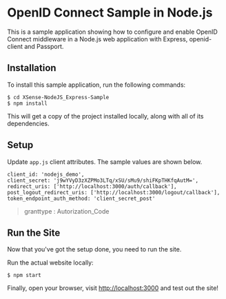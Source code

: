 # OpenID Connect Sample in Node.js

This is a sample application showing how to configure and enable OpenID Connect middleware in a Node.js web application with Express, openid-client and Passport.

## Installation

To install this sample application, run the following commands:

```console
$ cd XSense-NodeJS_Express-Sample
$ npm install
```

This will get a copy of the project installed locally, along with all of its dependencies.

## Setup

Update `app.js` client attributes. The sample values are shown below.

```
client_id: 'nodejs_demo',
client_secret: 'j9wYVyD3zXZPMo3LTq/xSU/sMu9/shiFKpTHKfqAutM=',
redirect_uris: ['http://localhost:3000/auth/callback'],
post_logout_redirect_uris: ['http://localhost:3000/logout/callback'],
token_endpoint_auth_method: 'client_secret_post'
```

> granttype : Autorization_Code

## Run the Site

Now that you've got the setup done, you need to run the site.

Run the actual website locally:

```console
$ npm start
```

Finally, open your browser, visit [http://localhost:3000](http://localhost:3000)
and test out the site!
